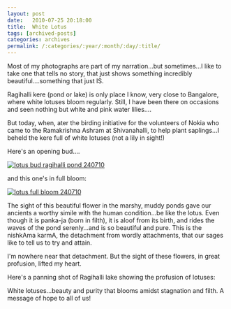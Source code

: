 ```yaml
---
layout: post
date:	2010-07-25 20:18:00
title:  White Lotus
tags: [archived-posts]
categories: archives
permalink: /:categories/:year/:month/:day/:title/
---
```

Most of my photographs are part of my narration...but sometimes...I like to take one that tells no story, that just shows something incredibly beautiful....something that just IS.

Ragihalli kere (pond or lake) is only place I know, very close to Bangalore, where white lotuses bloom regularly. Still, I have been there on occasions and seen nothing but white and pink water lilies....

But today, when, ater the birding initiative for the volunteers of Nokia who came to the Ramakrishna Ashram at Shivanahalli, to help plant saplings...I beheld the kere full of white lotuses (not a lily in sight!)

Here's an opening bud....


<a href="http://s835.photobucket.com/albums/zz275/dffrntpx/?action=view&amp;current=IMG_8560.jpg" target="_blank"><img src="http://i835.photobucket.com/albums/zz275/dffrntpx/IMG_8560.jpg" border="0" alt="lotus bud ragihalli pond 240710"></a>

and this one's in full bloom:

<a href="http://s835.photobucket.com/albums/zz275/dffrntpx/?action=view&amp;current=IMG_8538.jpg" target="_blank"><img src="http://i835.photobucket.com/albums/zz275/dffrntpx/IMG_8538.jpg" border="0" alt="lotus full bloom 240710"></a>


The sight of this beautiful flower in the marshy, muddy ponds gave our ancients a worthy simile with the human condition...be like the lotus. Even though it is panka-ja (born in filth), it is aloof from its birth, and rides the waves of the pond serenly...and is so beautiful and pure. This is the nishkAma karmA, the detachment from wordly attachments, that our sages like to tell us to try and attain.

I'm nowhere near that detachment. But the sight of these flowers, in great profusion, lifted my heart.

Here's a panning shot of Ragihalli lake showing the profusion of lotuses:


<lj-embed id="400"/>

White lotuses...beauty and purity that blooms amidst stagnation and filth. A message of hope to all of us!
